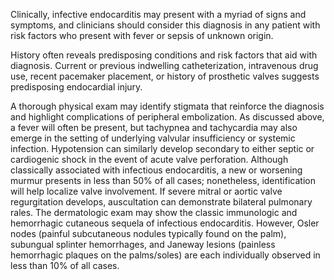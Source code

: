 Clinically, infective endocarditis may present with a myriad of signs and symptoms, and clinicians should consider this diagnosis in any patient with risk factors who present with fever or sepsis of unknown origin.

History often reveals predisposing conditions and risk factors that aid with diagnosis. Current or previous indwelling catheterization, intravenous drug use, recent pacemaker placement, or history of prosthetic valves suggests predisposing endocardial injury.

A thorough physical exam may identify stigmata that reinforce the diagnosis and highlight complications of peripheral embolization. As discussed above, a fever will often be present, but tachypnea and tachycardia may also emerge in the setting of underlying valvular insufficiency or systemic infection. Hypotension can similarly develop secondary to either septic or cardiogenic shock in the event of acute valve perforation. Although classically associated with infectious endocarditis, a new or worsening murmur presents in less than 50% of all cases; nonetheless, identification will help localize valve involvement. If severe mitral or aortic valve regurgitation develops, auscultation can demonstrate bilateral pulmonary rales. The dermatologic exam may show the classic immunologic and hemorrhagic cutaneous sequela of infectious endocarditis. However, Osler nodes (painful subcutaneous nodules typically found on the palm), subungual splinter hemorrhages, and Janeway lesions (painless hemorrhagic plaques on the palms/soles) are each individually observed in less than 10% of all cases.
